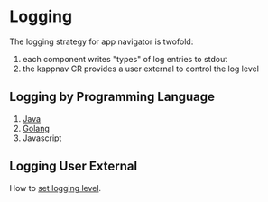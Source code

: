 # Logging

The logging strategy for app navigator is twofold:

1. each component writes "types" of log entries to stdout 
1. the kappnav CR provides a user external to control the log level

## Logging by Programming Language 

1. [Java](https://github.com/kappnav/design/blob/master/javalogging.md)
1. [Golang](https://github.com/kappnav/design/blob/master/gologging.md)
1. Javascript

## Logging User External 

How to [set logging level](https://github.com/kappnav/design/blob/master/loglevel.md).
